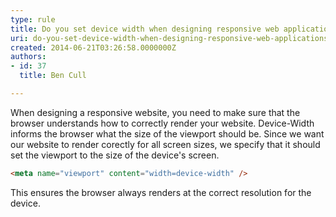 ```yaml
---
type: rule
title: Do you set device width when designing responsive web applications?
uri: do-you-set-device-width-when-designing-responsive-web-applications
created: 2014-06-21T03:26:58.0000000Z
authors:
- id: 37
  title: Ben Cull

---
```


 When designing a responsive website, you need to make sure that the browser understands how to correctly render your website. Device-Width informs the browser what the size of the viewport should be. 
Since we want our website to render corectly for all screen sizes, we specify that it should set the viewport to the size of the device's screen.


```html
<meta name="viewport" content="width=device-width" />​
```


​This ensures the browser always renders at the correct resolution for the device.

